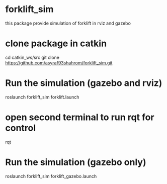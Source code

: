 # forklift_sim
this package provide simulation of forklift in rviz and gazebo

# clone package in catkin
cd catkin_ws/src
git clone https://github.com/asyraf93shahrom/forklift_sim.git

# Run the simulation (gazebo and rviz)
roslaunch forklift_sim forklift.launch

# open second terminal to run rqt for control
rqt

# Run the simulation (gazebo only)
roslaunch forklift_sim forklift_gazebo.launch
